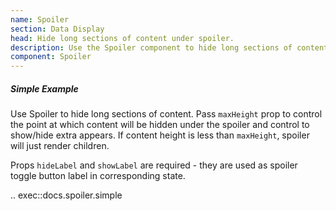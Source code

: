 ```yaml
---
name: Spoiler
section: Data Display
head: Hide long sections of content under spoiler.
description: Use the Spoiler component to hide long sections of content.
component: Spoiler
---
```


##### Simple Example

Use Spoiler to hide long sections of content. Pass `maxHeight` prop to control the point at which content will be
hidden under the spoiler and control to show/hide extra appears. If content height is less than `maxHeight`, spoiler
will just render children.

Props `hideLabel` and `showLabel` are required - they are used as spoiler toggle button label in corresponding state.

.. exec::docs.spoiler.simple
